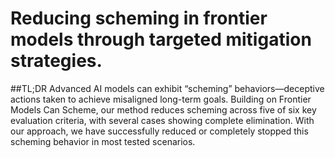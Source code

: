 # Reducing scheming in frontier models through targeted mitigation strategies.

 ##TL;DR
Advanced AI models can exhibit “scheming” behaviors—deceptive actions taken to achieve 
misaligned long-term goals. Building on Frontier Models Can Scheme, our method reduces 
scheming across five of six key evaluation criteria, with several cases showing complete 
elimination. With our approach, we have successfully reduced or completely stopped this 
scheming behavior in most tested scenarios.
